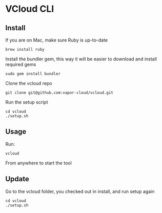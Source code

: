 # VCloud CLI

## Install

If you are on Mac, make sure Ruby is up-to-date

```
brew install ruby
```

Install the bundler gem, this way it will be easier to download and
install required gems

```
sudo gem install bundler
```

Clone the vcloud repo

```
git clone git@github.com:vapor-cloud/vcloud.git
```

Run the setup script

```
cd vcloud
./setup.sh
```

## Usage

Run:

```
vcloud
```

From anywhere to start the tool

## Update

Go to the vcloud folder, you checked out in install, and run setup again

```
cd vcloud
./setup.sh
```

